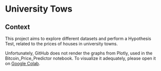 # University Tows

## Context

This project aims to explore different datasets and perform a Hypothesis Test, related to the prices of houses in university towns.

Unfortunately, GitHub does not render the graphs from Plotly, used in the Bitcoin_Price_Predictor notebook. To visualize it adequately, please open it on [Google Colab](https://colab.research.google.com/drive/1SZALbIUscW1FiEXuPCZlQmaJlqLmEGXo?usp=sharing).
